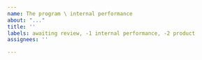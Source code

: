 ```yaml
---
name: The program \ internal performance
about: "..."
title: ''
labels: awaiting review, -1 internal performance, -2 product
assignees: ''

---
```



